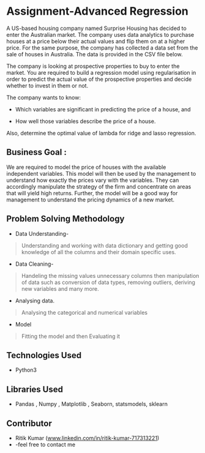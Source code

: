 # Assignment-Advanced Regression
A US-based housing company named Surprise Housing has decided to enter the Australian market. The company uses data analytics to purchase houses at a price below their actual values and flip them on at a higher price. For the same purpose, the company has collected a data set from the sale of houses in Australia. The data is provided in the CSV file below.

The company is looking at prospective properties to buy to enter the market. You are required to build a regression model using regularisation in order to predict the actual value of the prospective properties and decide whether to invest in them or not.

The company wants to know:

* Which variables are significant in predicting the price of a house, and

* How well those variables describe the price of a house.
 
Also, determine the optimal value of lambda for ridge and lasso regression.

## Business Goal :

We are required to model the price of houses with the available independent variables. This model will then be used by the management to understand how exactly the prices vary with the variables. They can accordingly manipulate the strategy of the firm and concentrate on areas that will yield high returns. Further, the model will be a good way for management to understand the pricing dynamics of a new market.

## Problem Solving Methodology
* Data Understanding-
> Understanding and working with data dictionary and getting good knowledge of all the columns and their domain specific uses.
* Data Cleaning-
> Handeling the missing values unnecessary columns then manipulation of data such as conversion of data types, removing outliers, deriving new variables and many more.
* Analysing data.
> Analysing the categorical and numerical variables
* Model
> Fitting the model and then Evaluating it

## Technologies Used
- Python3

## Libraries Used
- Pandas , Numpy , Matplotlib , Seaborn, statsmodels, sklearn

## Contributor
* Ritik Kumar (www.linkedin.com/in/ritik-kumar-717313221)
* -feel free to contact me
